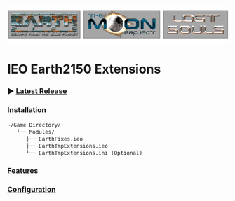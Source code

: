 ![Logo](logo.png)
# IEO Earth2150 Extensions

### ▶ [Latest Release](https://github.com/InsideEarth2150/EarthExtensions/raw/main/TMP_LS/EarthTmpExtensions.1.0.15.zip)

### Installation
```
~/Game Directory/
   └── Modules/
      ├── EarthFixes.ieo
      ├── EarthTmpExtensions.ieo
      └── EarthTmpExtensions.ini (Optional)
```
### [Features](https://wiki.insideearth.info/wiki/EarthTmpExtensions#Features)

### [Configuration](https://wiki.insideearth.info/wiki/EarthTmpExtensions#Configuration)
